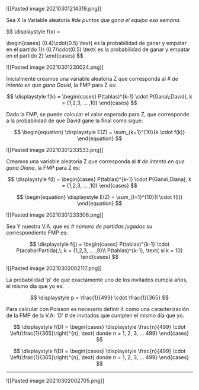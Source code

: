 ![[Pasted image 20210301214319.png]]

Sea X la Variable aleatoria *\#de puntos que gana el equipo esa semana.* 

$$
\displaystyle 
f(x) =

\begin{cases}
(0.4)\cdot(0.5) \text{ es la probabilidad de ganar y empatar en el partido 1}\\
(0.7)\cdot(0.5) \text{ es la probabilidad de ganar y empatar en el partido 2}
\end{cases}
$$

![[Pasted image 20210301230024.png]]

Inicialmente creamos una variable aleatoria Z que corresponda al *\# de intento en que gana David*, la FMP para Z es:

$$
\displaystyle 
f(k) = 
\begin{cases}
P(tablas)^{k-1} \cdot P(Gana\;David), k = {1,2,3, ... ,10}
\end{cases}
$$

Dada la FMP, se puede calcular el valor esperado para Z, que corresponde a la probabilidad de que David gane la final como sigue: 

$$
\begin{equation}
\displaystyle
	E(Z) = \sum_{k=1}^{10}{k \cdot f(k)}
\end{equation}
$$

![[Pasted image 20210301233533.png]]

Creamos una variable aleatoria Z que corresponda al *\# de intento en que gana Diana*, la FMP para Z es:

$$
\displaystyle 
f(l) = 
\begin{cases}
P(tablas)^{k-1} \cdot P(Gana\;Diana), k = {1,2,3, ... ,10}
\end{cases}
$$

$$
\begin{equation}
\displaystyle
	E(Z) = \sum_{l=1}^{10}{l \cdot f(l)}
\end{equation}
$$

![[Pasted image 20210301233306.png]]

Sea Y nuestra V.A. que es *\# número de partidas jugadas* su correspondiente FMP es:

$$
\displaystyle 
f(j) = 
\begin{cases}
P(tablas)^{k-1} \cdot P(acabarPartida),\; k = {1,2,3, ... ,9}\\
P(tablas)^{k-1}, \text{ si k = 10}
\end{cases}
$$

![[Pasted image 20210302002117.png]]

La probabilidad 'p' de que exactamente uno de los invitados cumpla años, el mismo día que yo es: 

$$
\displaystyle
p = \frac{1}{499} \cdot \frac{1}{365}
$$

Para calcular con Poisson es necesario definir $\lambda$ como una caracterización de la FMP de la V.A: 'D' # de invitados que cumplen el mismo día que yo.

$$
\displaystyle
f(D) = 
\begin{cases}
\displaystyle
	\frac{n}{499} \cdot \left(\frac{1}{365}\right)^{n}, \text{ donde n = 1, 2, 3, ... 499}
\end{cases}
$$

$$
\displaystyle
f(D) = 
\begin{cases}
\displaystyle
	\frac{n}{499} \cdot \left(\frac{1}{365}\right)^{n}, \text{ donde n = 1, 2, 3, ... 499}
\end{cases}
$$

-----

![[Pasted image 20210302002705.png]]





